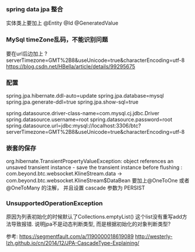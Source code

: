 ### spring data jpa 整合
实体类上要加上 @Entity @Id @GeneratedValue

### MySql timeZone乱码，不能识别问题
要在url后边加上    ?serverTimezone=GMT%2B8&useUnicode=true&characterEncoding=utf-8
https://blog.csdn.net/HBella/article/details/99295675

### 配置
spring.jpa.hibernate.ddl-auto=update
spring.jpa.database=mysql
spring.jpa.generate-ddl=true
spring.jpa.show-sql=true

spring.datasource.driver-class-name=com.mysql.cj.jdbc.Driver
spring.datasource.username=root
spring.datasource.password=root
spring.datasource.url=jdbc:mysql://localhost:3306/btc?serverTimezone=GMT%2B8&useUnicode=true&characterEncoding=utf-8

### 嵌套的保存
org.hibernate.TransientPropertyValueException: object references an unsaved transient instance - save the transient instance before flushing : com.beyond.btc.websocket.KlineStream.data -> com.beyond.btc.websocket.KlineStream$DataBean
要加上@OneToOne 或者 @OneToMany 的注解， 并且设置 cascade 参数为 PERSIST

### UnsupportedOperationException
原因为列表初始化的时候默认了Collections.emptyList() 这个list没有重写add方法导致报错. 说明jpa不是动态判断类型, 而是根据初始化的对象判断类型?

参考: https://segmentfault.com/a/1190000018619089
http://westerly-lzh.github.io/cn/2014/12/JPA-CascadeType-Explaining/
